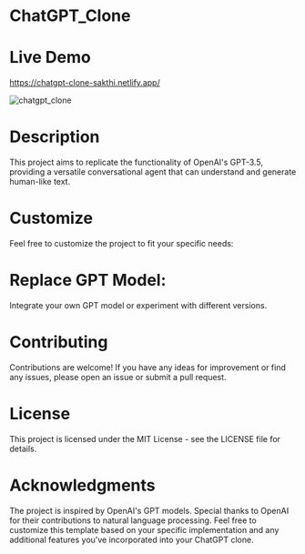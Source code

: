 # ChatGPT_Clone

# Live Demo
https://chatgpt-clone-sakthi.netlify.app/

![chatgpt_clone](https://github.com/sakt-hi/ChatGPT_Clone/assets/140589601/2d508faf-b82c-47c2-b0d0-0380e11815e5)

# Description
This project aims to replicate the functionality of OpenAI's GPT-3.5, providing a versatile conversational agent that can understand and generate human-like text.

# Customize
Feel free to customize the project to fit your specific needs:

# Replace GPT Model: 
Integrate your own GPT model or experiment with different versions.

# Contributing
Contributions are welcome! If you have any ideas for improvement or find any issues, please open an issue or submit a pull request.

# License
This project is licensed under the MIT License - see the LICENSE file for details.

# Acknowledgments
The project is inspired by OpenAI's GPT models.
Special thanks to OpenAI for their contributions to natural language processing.
Feel free to customize this template based on your specific implementation and any additional features you've incorporated into your ChatGPT clone.
